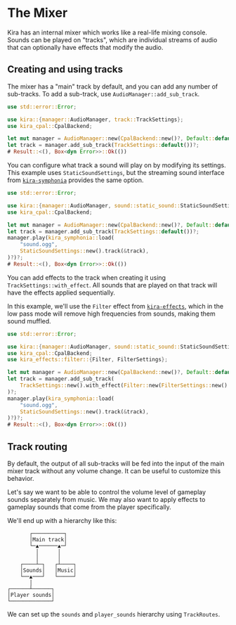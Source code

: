 # The Mixer

Kira has an internal mixer which works like a real-life mixing console. Sounds
can be played on "tracks", which are individual streams of audio that can
optionally have effects that modify the audio.

## Creating and using tracks

The mixer has a "main" track by default, and you can add any number of
sub-tracks. To add a sub-track, use `AudioManager::add_sub_track`.

```rust ,no_run
use std::error::Error;

use kira::{manager::AudioManager, track::TrackSettings};
use kira_cpal::CpalBackend;

let mut manager = AudioManager::new(CpalBackend::new()?, Default::default())?;
let track = manager.add_sub_track(TrackSettings::default())?;
# Result::<(), Box<dyn Error>>::Ok(())
```

You can configure what track a sound will play on by modifying its settings.
This example uses `StaticSoundSettings`, but the streaming sound interface from
[`kira-symphonia`](https://crates.io/crates/kira-symphonia) provides the same
option.

```rust ,no_run
use std::error::Error;

use kira::{manager::AudioManager, sound::static_sound::StaticSoundSettings, track::TrackSettings};
use kira_cpal::CpalBackend;

let mut manager = AudioManager::new(CpalBackend::new()?, Default::default())?;
let track = manager.add_sub_track(TrackSettings::default())?;
manager.play(kira_symphonia::load(
    "sound.ogg",
    StaticSoundSettings::new().track(&track),
)?)?;
# Result::<(), Box<dyn Error>>::Ok(())
```

You can add effects to the track when creating it using
`TrackSettings::with_effect`. All sounds that are played on that track will have
the effects applied sequentially.

In this example, we'll use the `Filter` effect from
[`kira-effects`](https://crates.io/crates/kira-effects), which in the low pass
mode will remove high frequencies from sounds, making them sound muffled.

```rust ,no_run
use std::error::Error;

use kira::{manager::AudioManager, sound::static_sound::StaticSoundSettings, track::TrackSettings};
use kira_cpal::CpalBackend;
use kira_effects::filter::{Filter, FilterSettings};

let mut manager = AudioManager::new(CpalBackend::new()?, Default::default())?;
let track = manager.add_sub_track(
    TrackSettings::new().with_effect(Filter::new(FilterSettings::new().cutoff(1000.0))),
)?;
manager.play(kira_symphonia::load(
    "sound.ogg",
    StaticSoundSettings::new().track(&track),
)?)?;
# Result::<(), Box<dyn Error>>::Ok(())
```

## Track routing

By default, the output of all sub-tracks will be fed into the input of the main
mixer track without any volume change. It can be useful to customize this
behavior.

Let's say we want to be able to control the volume level of gameplay sounds
separately from music. We may also want to apply effects to gameplay sounds that
come from the player specifically.

We'll end up with a hierarchy like this:

```text
       ┌──────────┐
       │Main track│
       └─▲──────▲─┘
         │      │
         │      │
    ┌────┴─┐   ┌┴────┐
    │Sounds│   │Music│
    └──▲───┘   └─────┘
       │
┌──────┴──────┐
│Player sounds│
└─────────────┘
```

We can set up the `sounds` and `player_sounds` hierarchy using `TrackRoutes`.
